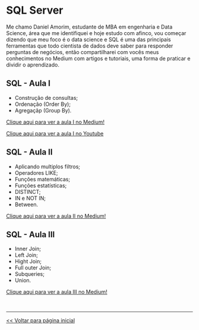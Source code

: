 # SQL Server

Me chamo Daniel Amorim, estudante de MBA em engenharia e Data Science, área que me identifiquei e hoje estudo com afinco, vou começar dizendo que meu foco é o data science e SQL é uma das principais ferramentas que todo cientista de dados deve saber para responder perguntas de negócios, então compartilharei com vocês meus conhecimentos no Medium com artigos e tutoriais, uma forma de praticar e dividir o aprendizado.

## SQL - Aula I 
 
 - Construção de consultas;
 - Ordenação (Order By);
 - Agregaçãp (Group By).

[Clique aqui para ver a aula I no Medium!](https://medium.com/@dev.daniel.amorim/sql-do-princ%C3%ADpio-ao-fim-parte-i-ee9ea4b11652)

[Clique aqui para ver a aula I no Youtube](https://www.youtube.com/watch?v=2CUFyHaGwx8)

## SQL - Aula II

 - Aplicando multiplos filtros;
 - Operadores LIKE;
 - Funções matemáticas;
 - Funções estatísticas;
 - DISTINCT;
 - IN e NOT IN;
 - Between.

[Clique aqui para ver a aula II no Medium!](https://medium.com/@dev.daniel.amorim/sql-do-principio-ao-fim-parte-ii-5287b169eb0c)

## SQL - Aula III

 - Inner Join;
 - Left Join;
 - Hight Join;
 - Full outer Join;
 - Subqueries;
 - Union.

[Clique aqui para ver a aula III no Medium!](https://medium.com/@dev.daniel.amorim/sql-do-princ%C3%ADpio-ao-fim-parte-iii-173b491e377d)

<br>
<hr>

[<< Voltar para página inicial](https://github.com/dev-daniel-amorim)
